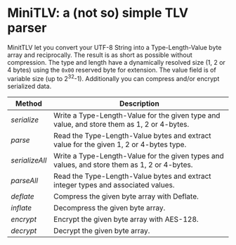 # MiniTLV: a (not so) simple TLV parser
MinitTLV let you convert your UTF-8 String into a Type-Length-Value byte array and reciprocally.
The result is as short as possible without compression.
The type and length have a dynamically resolved size (1, 2 or 4 bytes) using the `0x00` reserved byte for extension.
The value field is of variable size (up to 2<sup>32</sup>-1).
Additionally you can compress and/or encrypt serialized data.

Method | Description
------ | -----------
*serialize* | Write a Type-Length-Value for the given type and value, and store them as 1, 2 or 4-bytes.
*parse* | Read the Type-Length-Value bytes and extract value for the given 1, 2 or 4-bytes type.
*serializeAll* | Write a Type-Length-Value for the given types and values, and store them as 1, 2 or 4-bytes.
*parseAll* | Read the Type-Length-Value bytes and extract integer types and associated values.
*deflate* | Compress the given byte array with Deflate.
*inflate* | Decompress the given byte array.
*encrypt* | Encrypt the given byte array with AES-128.
*decrypt* | Decrypt the given byte array.
